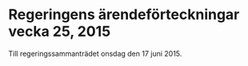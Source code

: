 # Regeringens ärendeförteckningar vecka 25, 2015

Till regeringssammanträdet onsdag den 17 juni 2015\.
